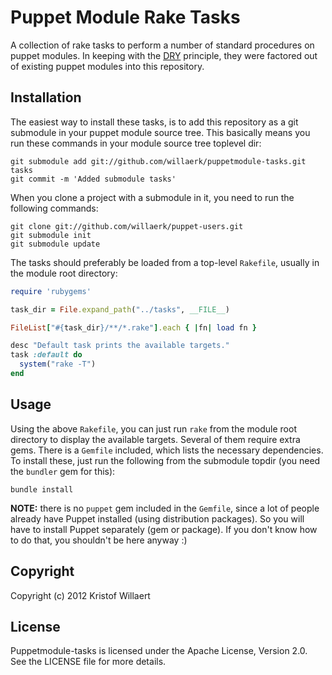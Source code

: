 Puppet Module Rake Tasks
========================

A collection of rake tasks to perform a number of standard procedures on puppet modules. In keeping with the [DRY](http://en.wikipedia.org/wiki/Don%27t_repeat_yourself) principle, they were factored out of existing puppet modules into this repository.  

Installation
------------

The easiest way to install these tasks, is to add this repository as a git submodule in your puppet module source tree. This basically means you run these commands in your module source tree toplevel dir:

    git submodule add git://github.com/willaerk/puppetmodule-tasks.git tasks
    git commit -m 'Added submodule tasks'

When you clone a project with a submodule in it, you need to run the following commands:

    git clone git://github.com/willaerk/puppet-users.git
    git submodule init
    git submodule update

The tasks should preferably be loaded from a top-level `Rakefile`, usually in the module root directory:

```ruby
require 'rubygems'

task_dir = File.expand_path("../tasks", __FILE__)

FileList["#{task_dir}/**/*.rake"].each { |fn| load fn }

desc "Default task prints the available targets."
task :default do
  system("rake -T")
end
```

Usage
-----

Using the above `Rakefile`, you can just run `rake` from the module root directory to display the available targets. Several of them require extra gems. There is a `Gemfile` included, which lists the necessary dependencies. To install these, just run the following from the submodule topdir (you need the `bundler` gem for this):

    bundle install

**NOTE:** there is no `puppet` gem included in the `Gemfile`, since a lot of people already have Puppet installed (using distribution packages). So you will have to install Puppet separately (gem or package). If you don't know how to do that, you shouldn't be here anyway :)

Copyright
---------

Copyright (c) 2012 Kristof Willaert

License
-------

Puppetmodule-tasks is licensed under the Apache License, Version 2.0. See the LICENSE file for more details.
